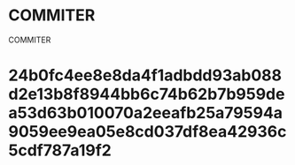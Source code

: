 # COMMITER
COMMITER






# 24b0fc4ee8e8da4f1adbdd93ab088d2e13b8f8944bb6c74b62b7b959dea53d63b010070a2eeafb25a79594a9059ee9ea05e8cd037df8ea42936c5cdf787a19f2
